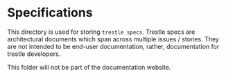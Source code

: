 # Specifications

This directory is used for storing `trestle specs`. Trestle specs are architectural documents which span across multiple
issues / stories. They are not intended to be end-user documentation, rather, documentation for trestle developers.

This folder will not be part of the documentation website.
